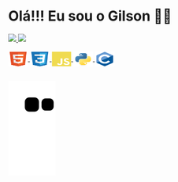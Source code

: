 # Olá!!! Eu sou o Gilson :raising_hand_man:
<!--
- 🌱 Estudando Desenvolvimento Web na Trybe 🚀
- 🔭 Movido pela curiosidade 
- ⚡ Abasteça somente com Café ☕
  
  ##
 -->
<div>
  <a href="https://github.com/gialencar">
  <img height="165em" src="https://github-readme-stats.vercel.app/api?username=gialencar&show_icons=true&theme=gruvbox&include_all_commits=true&count_private=true"/>
  <img height="165em" src="https://github-readme-stats.vercel.app/api/top-langs/?username=gialencar&layout=compact&langs_count=7&theme=gruvbox"/>
</div>
<div style="display: inline_block"><br>
  <img align="center" alt="HTML" height="30" width="40" src="https://raw.githubusercontent.com/devicons/devicon/master/icons/html5/html5-original.svg">
  <img align="center" alt="CSS" height="30" width="40" src="https://raw.githubusercontent.com/devicons/devicon/master/icons/css3/css3-original.svg">
  <img align="center" alt="Js" height="30" width="40" src="https://raw.githubusercontent.com/devicons/devicon/master/icons/javascript/javascript-plain.svg">
  <img align="center" alt="Python" height="30" width="40" src="https://raw.githubusercontent.com/devicons/devicon/master/icons/python/python-original.svg">
  <img align="center" alt="C" height="30" width="40" src="https://raw.githubusercontent.com/devicons/devicon/master/icons/c/c-original.svg">
</div>


  ##

![Snake animation](https://github.com/gialencar/gialencar/blob/output/github-contribution-grid-snake.svg)

<!--
**gialencar/gialencar** is a ✨ _special_ ✨ repository because its `README.md` (this file) appears on your GitHub profile.

Here are some ideas to get you started:

- 🔭 I’m currently working on ...
- 🌱 I’m currently learning ...
- 👯 I’m looking to collaborate on ...
- 🤔 I’m looking for help with ...
- 💬 Ask me about ...
- 📫 How to reach me: ...
- 😄 Pronouns: ...
- ⚡ Fun fact: ...
-->
